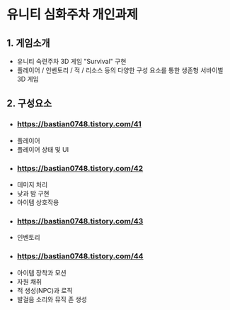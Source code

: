 # 유니티 심화주차 개인과제
## 1. 게임소개
- 유니티 숙련주차 3D 게임 "Survival" 구현
- 플레이어 / 인벤토리 / 적 / 리소스 등의 다양한 구성 요소를 통한 생존형 서바이벌 3D 게임


## 2. 구성요소
- ### https://bastian0748.tistory.com/41
- 플레이어
- 플레이어 상태 및 UI
- ### https://bastian0748.tistory.com/42
- 데미지 처리
- 낮과 밤 구현
- 아이템 상호작용
- ### https://bastian0748.tistory.com/43
- 인벤토리
- ### https://bastian0748.tistory.com/44
- 아이템 장착과 모션
- 자원 채취
- 적 생성(NPC)과 로직
- 발걸음 소리와 뮤직 존 생성
